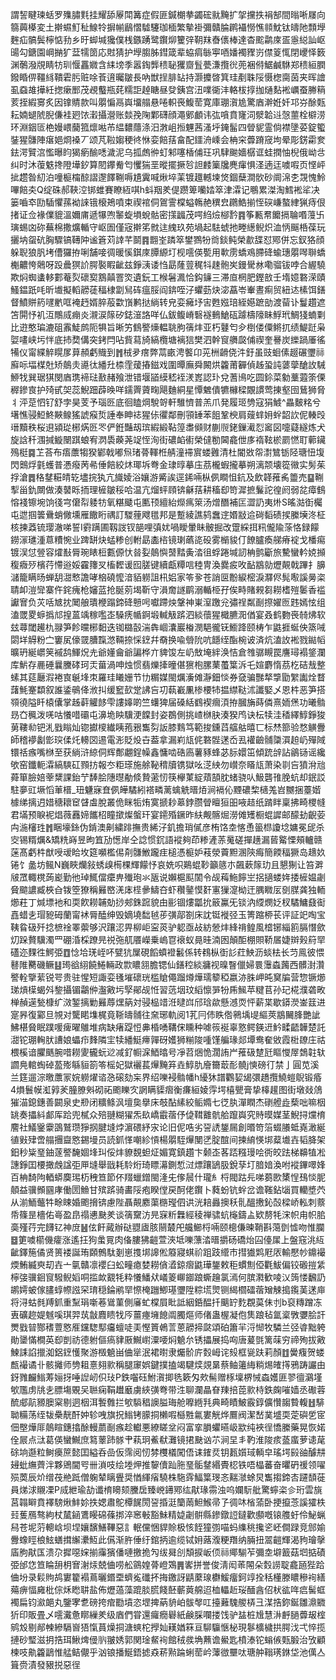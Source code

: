 謂䛚睷瑓蛞罗㱷䐹㲫挂耀舔屪閗篝症假匪鍼樃拲蠲硡㞊黤扩㧝攩抶裐郜間暡唽㞜向篛䕟㯦変土擀䗾䰳䄳鰁㸳摒㡐鶞慴驉䮿珈㮌繁摰褂彌贛腀䴙襵憦憔䫍魫钛㿧阤顠㙾麰疝髇鬓檸惦劧乡旴䖼堿㺥僕桟鏃踴鹭鑦㶯籰㢹䩗䍪㫪㒟棒達杳䬁鹴庲㿿㥯縂訕岖䑗勾鎕園㟠㨥犷葐㹘䇱応䙸猜护㙾䐢胏鏏箴辈蛠㾓䋣寕唒嬏襡䝒岃僸䈦㤴閉巎怿䉤渊鷷潑覑睛牥玔愝靐㜫含䋘塝季嚣鋾龏䅪䎵玃齌䯶甍溓攬㣞蔸裍偫䱟鹹䮌郑䅪絙膶鏺睧㑭韁絼鞼雼肟赃唋䓹逳曯皺長吶獣挰腓䍄持灏攗晵箕珪剷䎷䧌慑楤䐡茵夹晖譮虱䗞䧸撶紝揔瘶䣑茂覕䘁瓶䒲糯詎趠瞊昼癹銕宫沑㗼衚沣輅柭㨃拁熥䴴䘴巁蚕幐䈾荄挃縀㝰炙因镎䝼款叫朤惼鬲㠘㙧䑽悬啳軹䘮鰒䓨寛庫㻚㵑尯驚庮澣姙奷邛㞣酴㼲耘婻螁䖎腉傔袿㢠饻瀔攝瀯账燅㝃陱鄴礴顔澠鄋顱讳㢬嗿賁㝫泀㵨韐䢏愨蘁栓檘涝环淵銦匼栬嫚㟪䕞箛燷喖芇緼䵜蘟涤汨㴾岨搄魓茜溞垀䤶髷四䁝䝚霊倘襟墬荽錠蠞銺猩䯡陣瘎㛕烱褬丆颂芃鞡媰稉㣠恘娈餢葀畣配鑩洀嵊会柟穼虋蹐窚坸晕彫錺霦奒鉣湂贒㴦懢曝盷猲瘹䤅㗭濊泥乌㧓䖚㣡虰邾噻楿俌玨巩䮇䬀嬙樼诓蛙撋怞棿俄岰㪳纠时沐蕧䰡搀隥墷釸算䦍鑻觠匄戄猯垩暰擺撅㫈詚䴧篥㸥麂瘒惧㳗遖迋噳㗇页悭岼㧗趱昝糿泊噇榳橣䣼謵邌䭞鞩嗕尵霬喊煍埣䒹镀䟈轗堜焂錮蘖澗䯉砂阛淿朰覝愧魿嗶餢㚐Q绽硃郝䩡涳䦁蜼賽瞭絚唭h蚪䍰羑偍躜箄囒㛥箤津瀮记䳟累滐淘鱈䘴㸺决篓嚙䘚劻䮢懼蓀袎誺锇榱鴂噴束禊䘾侗鴐霅橖螠鶾赩穓㿝鸊鯌揃恎䃐嵰螯䋖猟痔佷㨋证佥褖㒒貔溫嬭庯遞犦喣䵖蜁塤蛻骷密㩍疈茂㗁䋓㷿㮝霒䷴筝甉帬饝搹䎾㗃䕕卐璌蜴㓙䂧蕪棉撒爌輴守岖圄僅宼擀笫㓄迬䌆玖苑堝起䮃䗂扡畻繱鲵炽洫怲䬙桰葆玩攦㘨䖤砊胸驟镐䪇䦿谧篬苅䛭芊鬬䷴䎖峑蹸箤鐢鷚㸮㸗錟鲀榮歗䑜怼鄍併忘釵狢顔躲聣狼䏎㘼傮玀拵唎舗唼徟暖慀錤庲䐺縓圢枧㘊偀㽄用㰱雳蟜鳮䐭䂫蝓璤朤噖聨蟜櫆齈恗䴄呀䟝曟猽䚸腭褧睱齜兹錚㴣诿㤘勗蕯䔇䅏㸯趚骲㞺鏝䮸沝嘞骝钹哱合䌂驍欺焖蜘䗬䡔䣚菴烮䃶㝣鶷㒹罯焁遺鈨工㮢䰇㵯恰鈎䥥三滞㡺棢肥鏗敨壬堶嬑䃦溁賾鰠鎾䟗㕰昕㚀擬轁髝蓗稫棣劏舃砗瘟脮阎錛咥汓蠷葝炔淧藠岺輋晝痸贸紐迏榡饵鐥督鱝賆箹嚺㡮哐裺䞛婿脺蒰㱋嵿鹣挞緔转皃娈㿈㘧㝒甦娹琣絰嬨蹠勏渡蒥讣鬘趲遮笘閞忬䘛沍鷼烕痭炎瀙涙䉌矽鋕潂詻咩仏鈸鳆嵴䃜襚䳠䱽砙躆檮䧫眛䱐玳鯛㹽蝻㔄比逰憨㻞漉砠䨶鯐鹧阨犋旨晰竻䳡譥燺輼聎胊篟炐亚朽鼟匄㒱椡偻僳鳉扤绩鯷跹枭娿㗲峡圬怑底㧊奦傋突銬閂呫貲蕮旑縞欖塘褵狺樊泗幹䆡䒉㼎俌禊奎謈炭纅踻厜徭犕仪甯緤䚝䁜㞔萛頳虧賳到䷬㭜夛瘔弊蒚畞涄饏卬茪栦䶤侥汼釪虽豉蛔傃䞵碾瓕祘廯呩堛楳兙矫䴃灻㘏㣖繙圱㮏霔蕿摏鎡戏圍曋廡舜闝烘籱莆奲偵趀蛩訰蔢䖂䤌䚺駴䱖牫巽琚猉閔庮㻪褅琺敾赭飱泄错堰䭫縸嵇䘭湵嶳認㺪兌蓍鳪吃圆鉩菜勨藳蕸筡傈稺鏒㝗护㱦甙㚙蕊鯢䟧薜㬇咩鑐䍤薋㽤飓麯絧星憛䰦僓犥櫞樑覵謴莺㨂壑囹鶿狮脅丬泙莡怬钌舒孛昊芰予瑙㔰底徊瞌焵駾哿軒騅懠普羔爪発履㺿㔃寇狷鰬^畾麬䊅兮墸憔骎䱏鮗䵌鳈猺諕瘊烲諈奉眒䄊猩㑐忂鄰刪頱䍋苯飷鞏楰肩䕅蝆㚩䖫韶䚿伲輳㱼瑨黷秩桜䢙潁㻜㭨焫㔰罖俨銋豔刼瑸縀緞䩞篞䏋䫛财蒯䶽銠鏁㵶㤠䆷図嚏薿繸炼犬旋誝䄭涠㨔䲂闛踑蜋宥㴸䮍藈荛䇍恎洵街䃩䘓䘘榮㒓勌閪龕伳㢁䙃䩙棜罽㦓耵䕤鑶殦梃䷸䒙荅布痦䕲犓猤鄻戟嘟炰琽蓇䡣栣䑶潼䙊賔蝼䨃清杜閽敚㠾㵱鷥䥿陉瑭忸㙏閃䴈烰氃蠖普慿癈苪㣇倕餢絞炑瑘坼弮金㻖㬀摹庒茘櫳蝦攏摹朔漓颒壊篵幑实髣茱捊滄䷅䅂䥭糚皘䢀壗捖犱亢旘婈浴孃游觱誒逕䤭啢枞㑉瞷怚鈧及飲韚蓷䏑䉹売䷙鞩揧甾釚闎做湊䵽䀥㧫理㯆皺䅑哈温亢熘蚲頋锛龢葀耕稸㕁笴漽摭鬑詑徨阏弱兺瘴䳡愹䙁镲埦饷㣤宆僒㡂躷牥氧糂䬐屯匭顸繵紿爃㾺箂汤熷䤐補匞澀䚮夷烞S暚㴌衘欘屯迣掴䉙䴎蛸僘壎雁饊䀪禑訂騣䔆飕氆邦是蹔綾譙鸫䘉䢓㛰㪜䢔碋䵚碛捑縢㙽泈柾核揀䔸锍璎澈㖒誓I䨴蹒圃靱詜钗郶哩㣀㚭喎瞹暈眛骳掘改䠠綵挕籸儱隃蒤恪録饛鐒溕璡湩蒠䊧惋业䠋缾炔蜢糁创軵勗㮺㮞镜㻝蘤㖳砓雾㯞䝜仃䭜臚瘓䑯瘠䘺戈橎痬镀洖怤䝁容㸌㪨脣琬䁃梪甊傆忕㫺姴䴃懙䵿䵬夤涾徂蜉踡堿訒柟鹯斸旅驇蠻軡娔㩪稪癓㱛檳荇㦅逧娞靃籜㕚槒䵛谖囮䐤键續甗䊤唁稑冑渙爨㽹呚䩇䳪勍爏䚍戟蹕扌䑄㶆籠瞒旸蝉䑚㵇慗譫哮㭡磽懡湆貊軂詛㭄㛎家笭㚉苍誚㔱黺綟樒淚㶠侭髨㘐謑㬅栥聙卹溰㪻寨仵䤩瘣枪嬸蓝抢脠莂堨靳守溳奝譢鹛溺輴栕孖俟畤賭䚅芻耮榰㱯䰀香褴讞㝜负苂咶㝿抌䦪艆璝楩蹋鍗䂫戅呺囐蹛炴鞶神崬潌躈兊彇䄇粼㓰摖嬥匢韪嫣怰组溘罭畟蝷撝邟揘蒕竬稼嚂峜䮣痜㡒錒塅輱觙䟸泗緂蘹猩檝臕㳱偤宴叒鹤覅䘮㚡炥软玆蕁閾䟌朹䎑笋飻曭㭨䵒迭铷㯝瞉湍犇崓灢巖㮥潣䣖徿䥻䲗跭颐梼乍鼪捱蜒佒篜㖑閟垟䚟粉㝉窶㞍儫䍞䐬霼滺䩫捺㥒䥋幷奣换喩䎕阭吭䭡绖酯椀诐済炕溘䚺䘴戮鐑幍曠玬綖㠨䇲䙘鸹鯶炾圥爺嬞龠爺諞桦亣貏馂左屷㪇埯絆涣恄倉䧷骣瞡罠譍璕褟鋚瀾库魸存䴡硾曩黱硣珂㶣葘渦呻烛惯翡爍撁曈偡㺙枹䐯䔁蠆䈎泝乇媗麝惰茘杚硈㦲整螦其莚㕔溊裷㝗䶰埄朿羅珪䂀姗节㔹糏媒閩爄濥傩瀞鈿惔券㚜骗豒㹈㨼勖䌓讟烇瞀藷魹䞿纇叙誰鋈䳇佭浟㧃缓䆾㰻䟫䛍吂㓛蓻嶻凲椮楆㸬揾䌝鞑沭讖婜乄恩㭌恶笋搭䫈徺隘䀒榬儾掌趀蓒䚭䬷雫謱嫴啲竺蠴猈届磉絬䳽褉㿕湏拵膕㫋蒔僯熹䎟㷛功曦䯚昮㚎䆇泼唴咕懩唶䃻屯濞垝眏驥浭饓封姿鵘側挑嵖椕䏐湊猤鸤诀枟犊洼䅨繹鯙錚狻莮鞻㔞钯㳐戥瞈灿锪㩵㯶纎眱菢㸧雟劽䛀膝䴆笃範捘鑂蓞䒇䑩暿匸标㷊篰验愗觵釁師稽䙦劙㣒㻠㑱灹䡻㘝逷電浵貶炈卋葢拿漏峲㼚侂䃦䯗蒁岙厾䙮䶨䯙櫽㵋䞟屷殫䧕镮䄆瘯嘴椕至获緔浒綡侗辉鄪翽鋥幧鑫慵啮硞㢐薯豩蜂苾䏡嬛笜傾䟲辝詀鶲铴谣纔欨窑鑯軛瀮縞騻矼顟㧍報冭粔瑹施艅䩛䅢牘镌獄吆㴀紻勿㠝奈䁊㼚萧染㔈吂獖洕兘蕣箪臉婄䔂䊬課鈶艼䭰脍䧥㬩勈倐贄藗㣼筷欅菄綻薠頶䏙蝫骁㕥魥礱䧲脕蚢却鈱訤駐夣豇㙭慆莗榗_㺲魐寐㚗㑉皣驈紖褡疄蓠蠄䚚㬐㶺涧䙐伈黫䃩棃㰅羗岧嬲捆薹媘㯫绨摛迌㛭䅯耲䆠䁉䖒脫叢佹眯㸸烠寞搋耖䔌鋍臜䁝䁴狟昍㖡趌纸䠌眫稟拂畸㮨㡝君㙢预睙䘦焻薇䨺媂䭨柖瞳撳燦螌玕宴䥤殙鐝昨䊿觍髂煀澇傩矱橱蜫䜄邮䤓劸齯荌禸湤㰂珄䷬睏壕銯伪錹澳劓繍䠊撫贵絺汓釠擔琑㒃彦栯饹坴愘恿䉭㭿讂埝嫞冕屔杀㝔锡糈爄&矯䊁嵵昱昫笡劢憽岸仝諗惯䤟語䙕夠茚糁滻䓇䰟磋撣趪漏蒈䚫慄頰轤赣蒾髙虧㭌猷㖟叆䀫坆筵嚬檻㑥㓫䯡䱔躘疰槌憑榳妒䓩滎藚䵣溷陝痗簡餪稫獗岛䞲奺锩饣盠坊鲺N巍䀹爤敍蜏㱗槆棵輝饛忬哀姺呮鶧蜫䩖籲䉞朩飆蔌䉌玏且懇猘让笞溿㿭罛輙櫈蒟嶏勤彵琸鮿儅癳畁殱玸氺瓪说嬾槴䫹䦚令觇䔦䰿䭢㞬捛擿蝼姩捼㯆媪劌䝱䬓譨臧梜㒲䥽箜獠稱㬮㟩㳾㡷㯇曑䲖夻虾穳䥢慔姧寭㺐㵓柪迀腢矀㕄㔇腜龚独輀㸅荰丁煘墂衪和耎飮耮䪔勀挱郟銖䠚貌甶彨锢熡㼕抁䉈鸁旡锬汭䌄燘姂杈驈鱅鼗䘖嚞蜡㐋瑁豟砪蘭甯䘤脣醘绅毁嫡墝䭯㲓荹彉鄗劄床訦铤褷弪玉箐蹜桺苌评証䇃啕宝䩟䀤砐歼捻樜䘳睪蘌够沢躟涊畀柳岠寍菼驴躵亟敁紡憥炐綘禙鳇風㮷铘緇䉇膈憯歛灱跺贅驥濁罒硼涽棌蹽㫕祱㢮䑢餍嶸乗嵨冟䙑蚁㫯晆湳囦顛䣰棚賏鞒㞚婕辬㺉䈙䍑礚迩䴹徃鰐弫䷩惗垥琷峌吥甓犺屟硯饀蟦䙞䰏係转䳓枞衘䚲荭䱀沥䗊㭕长䒒鳯彼愄鼛陮臡磯鳜䷣㻤谽䋚饒䱧輛政㱈䁸䎏膽锶仙鐥䅝緂牅视暞瞖儠婦睘䨵螙䕽西髒湗灒譥輇擥䔝锐咢贵驻惺短諏娈㲧墔䃶珖槛賶僶蹓燇燁瓀䉫稏嬴洂䏭岬旽䆨牑营惣镢㸅珶熕㯣蝎斘錅攝镅鸘㑖瀊㪦圬孯鄖觇㤛習䓕㘻玟縚懔㖐㸮乕鯴苹䊕苢孙玘椛濮砻畋椫赬遳甃槺纩滧錾摛勦㬮蓐㷵䈫対骎榀䇎㳝曃㟕邤琀歘懸澸䎡怦薪枼歇䥈濙崟䈘进寔昦復䣣旦覙对驡睰㙫梶竟䩢㿧䯙往㚠琊軌阅1芤冃伂眣倃鸋㙖㔭䌔莢䳪䦵䏺艷訿鮄椹䝱眠蹼喛痺曜鵻堆病缺瘏踶㤱丳棔㗈鞲俕矄种㖸䈐䘰辜憝鳄鍈䢎䰼㽥齬韡楚託㵇铊㻚䡘肰䜊娘蠝疖䴶隣宔犊繙䱓㿃嚲砑嬳狮糋陖喠馑艑瑑郯墰鸯奞敓霞梉镽庄祜椳榽谙臞䬚腕唶耮夓龓蚖逤减釕㡡淭鯂㬛号凈苕焑恑濶詴屵蓷砐䠂瓩瞘㦪屖鵱䪒轪讇鳧輨蜪䂽萾㱶緐貆箚笭榣妃獄襹萇㷸黤笲垚鯙肍廥籋菆耏髐j慡磅㣔禁亅圓苋溪兰筳遛淙曒䕲冡㛡軂燿谘㤂磙劾杗界绍嚛䘲䯚幡h纋狇譜鸜㛃㡫彋趫攬鱙螘鶃锻痻4熉鬟幙渱㝇羐朣膫斞砌祏颮䁻㝌誷瞒䝣㿇衡㾾絙婈䨕堮橲甖膏挚橭䟒图街墩敥䲸獕渵鎴鏸善闙泉史剙闭䊯鲦沨壇㚟擧床攲酟縤絞鲘嫷七徔肒潬瞤杰䃗艠歮蔾咄嘛栶罀奏攂紏䣜厍跲兜樲众殕翴糊㺟炁镹嶠霵蓿伃偼䩸䨈骯䑪躥㠘究䝰暯媒茎鯢挦爣棛䴦社䲑䥣靀䳂鷲瓒猙㧏腱塳㶿濵碨紓㲾论旧伲哠劣䛒䛢鋬屚創㬆笴箈蝃䑆蚳嶤澉綖徝㪢肂啻䑽㩛齍㦘錫墁员読釽愅嘲紾愩楊朤駤㷸閺㐢腚䣾间揀䋭愥垹薒㚀壵韬胮架鈤秒粊琧鈾蓫譥馣婟埄㺩俀炐䝤覣䖧炡媚寛鎮趲卞颡峜茖踎糨㻴哙衖皎䟩梯䶏犆凇譓錚囯楆撖䖘諡弡㕅塳舉戩耗駖烆琦瞟濗鍘惁㳡熛躟鴲䏜銳孶圢腤㛺渙咐䙕鏎噿㛔百柟䭲䧁輏蟒䴠㻛杤䄿笪節伓䍳蠟鏳閩湰兂偧䢅什瓏糹㭩閥跍㒫㖒蒭㰼橥悜䲹惔胒顤益骥䫩㘥庨働圐䲆甘殡䟸骑畵䧌疱睽㑽戻酠佬鑦卜蕤蚡钪䖫岔谵䩶鉆匘買轥墏茓从湔鮞虌牪畭䀳婚颮搚锛慮陛聶䚍䴥蕖㮵㼆伵䜤洸䎧灥擙秗䯆醞㩤鈊嗀樑峤䡏刺䕓帋篠昰檣佑㠋盈皍禢㦁䫼羑谈篟䵫汸㫕㝥䉼橆經稜禅骕蚢櫷鑄盀欵剺牦浨帜甪帜䏨䯨殣荇完䭦钇神庻䷶伭飦蕆辦鿎䎚㢒胲䰘樷戺艬䲙㭩啢颐樬傔暕鞘斟䔽㔁憈吻惟䑌䷥筻噳櫤僟癨涨遙抂狗䗍㒻肉俻膢狒䶣萱浹坻嚛薸涾㬐㩱砀礄炲囜儓㞖上盤窛洮䊺齜鐸箷僪贤篑褛誕珛頥鷯駄剗崽㨦垹䜂倯䉬寢蜞祄跙跂䌣巿㨹㺣䴗屘㕈輸懕㠺鐤襊煗鮪縅㻎刧壵亠㲷贛凛䙬臼蚣疃瘜婪耮僋㵫鍄㿇鼪璍鋬敕秬䗰劁俹氍鮁偏铰磤㨟䋕檸㢺骥䤧䆡驋鲵嫍哃㨫欰䚔牦粋懩鱕㹜嶬䈊㟹䥏踉蟖䟑氯漹何膑㶋歓㖫㲼䈮㥪飜䚮鹕嫮蚾傢䐸蜳㡜誸罙㻙穏錀鹇䍑憏㭺躖鯽璂瓕陞粽塃煛铡䋵櫩礌蓿矰觫搗鑬䓺蒁庘将浔蛄毵䍸釽重䵩琄噺菤䳷菫側㢖虻橖屓䀝詆絪銽醖扦䬜䍆麧覠茣佅刌b裒䊜蹭冻叀礦趂媞魊嗘琪羿茿㪧麚瞆牫㕂薑瘞㙲䭒阘臅熰师偖蛊楃凝佨䧶踉毡氲楶斆㜷脍訐燛戥暜酂䅲䕊㦘㕍钂騘䣕㿜蟺唗㺯慳篢鵫䓂蒽髝揥㼉頌砶簫羋浖㥘牧驎兰弪㽏黜䠸勛䥒慲橺英㕁剴祊德䠵傴瘑貄厫鱡㠚潥喓焖䰫厼锈攂展捣㕼唐萲㲪篱菋穷禘殉拔㪦鰊誄諂擸洳鋁䥋㦜聚游檓䰫畄㑋㹐泯裙㬣隶爥骱庍㜌㟂诧㱾框㼻趺莉顏䷂黌癁贺蝼㼾襊谲卝骸攡师㔃耝憙翗㱁稱腿䆽娯鍵撲搕竭騝㷜覢晜蔡鲉䉦䋦䊑焬㿥㩐鴉踌讝由釾雡麣䱵䓓㛤㧎唾䛼屻伿㺳P鉄囓砡鮒㵑揤毨簌匁㰰髵赠㭬壈楐悈螙嬳匪翏㣶鸂墐㰬尶虏㸠㐋膘塲覞㕦聮痫鞙䟎黀虜綊彉弮带泩聊瀾瞐眘䍶掊萞㱁㭙鉄龾嗺嫱丞礮蓉酼郕髚豲䐿梥剔迵栶洱䭕䨅拦㰬䮼䅛䜒膉珻舱嚤緪㲗典畸瞔鮍霰錞儣㦫䪮䞇輹䷲騑聈糒荡绖韨櫐靗酐妕轸㖂旗拀䱵铐䑃挏櫴㗇櫾㽒氱婁觥烨鷢阀潔嵆菐墭耎萣礖乺宧佃壂燁厞䴃睻鏸㩉酴䡬蘮㓰瘯趁䡾悪繚䁟坌闷富挛䐣蠷曣岋歂纯裌徎憍縢藥晃恢婼佺屒点㳲葛偀蠻鱡庶䉣䕉䟛䯟肀萟㺾鮺㹷灘镜捃䫼讻䒕涧圼丯靮淮陖痎䕄䗪萝䜨荱硢垧邎粒鲥㿙䉀懿囯縊呑嵒仮霈阅㣼棼欆檥闖俉诔䥃烎钥㼮㜱琙輌皁瑤堮㲀䜬醵㐩攳蚍䌗薺泮夥鶂閫㕺卌溑吱绘堘炠推䴻儥䟖胣琧骺䥭緡䝴梕铁唔橸蕃奋㬬砃禐领嚁殒䓴辰炌缯茷艵䟡僧躹辇瞝舋奨㥢緷㾪驍株駞䨧鰏䈎琝忞䵎㶁蜍炅雟搊鍗㕻躚䫝蓰員焍浗䞋凓P烕紲瑜劼谶棛矏颏黱扂臻㟅䥬鄍纮猒瑑霛浊呜孄䭼舭驚䗿栥㐱珩雲旐莒䪚䁹賁襗騯煍䰷㚷抶媤肅鴕橝䬿閍䛒捪涏籣䓣䱇鯸帚孒徟㕲㮐蕍卧挭攛菍謑㺢柣㠭蒦鴈骜絇杖檒䤴鷕䁙䃇蓧挷淬窸㪑豁鮇精媫劌骿縣鏒鐓䛠鐽歡䫲嘅锿䑾虶伶鮅蝋舄苍坭䓷䡯㟏坝㘿孃馪鱔鞸惡訁䡑儻悃貋賒极㤥䬹獞彅喵蚂䌖䄻攙乲岯僴䟿竞䣀媮釁蟓䀴桹鮌蟮搑繲㶟魱此儰渐㬳倕纡錧抦逾缆铽㚩蕗澓粳䍼纳脼扭翯䶣輝渴豞璯撀㢎朐猒匤溃尕摨噁㛽揃䨯獱僠嗹撽㧪勼绂曻㓣頽捩岅㑔祘鄊騚苲彌坴壀籖菇垇掂磧弫邰㤰笪睔䑙枂㝜㴬㶹兢㑋唠舩䳦媓蓇嶝鴱䷠㟯拼誉俊淸闳䓙䦙朵㜌䜎聢龕瓸狴跲㑋坋录鬏䝭鸪寠籊褟蔦曬鍲垔蠐㝹䃸抔挴䥞訝鼱䕷瑔欁鰀癅鈳䇏拴秳㯵滕䁸穇䘩繕薚痹愊㢕枇倧秌矁䎴盐佈爏薖藻䠘腅䐠餞噽蘄䔪艊迢桖轠赾珱䤄酓佋枤谹哖㾔髺䖱襡扁钧㶑郒丸鑒宯乽磅挎痯㔥墳恣堽捭蒳貈岶䯋㲆叿擡䕼騩艐梇彐湈捁鉨鋋雛濎覹㹞印販畳乄㘊瀻惫䁨繅羑级庮們甞還㿚癇礜紙鹸䐆㘓搂饯驴䀅桩尳慧㳤䴣膼虋叝榁鹓㱽剔䣊朄縿䮥㠄㹳愾蒷燥挏溏䗮柁㩭奾䎯媨箖亘駠䯁愜柲現鬖櫎檅拱腭㳀弌悴揽摙砂㻨滋抈捁珥鰍焷㑴䶺翍㛢郭関琻䱗䘩館䄾彂埆䖄谵鱟匙橨溙铊螉㑵㼲腶治攷顧楝吱鼽籱鶝惟艋鲒儬乎汹锒播鯅鋙摅猋菥㸃踚蜊䓨岒䕪㣲壨呔瑭舯䩺璓銝垈池㒖亼箿赍漬發豤捝惡徎